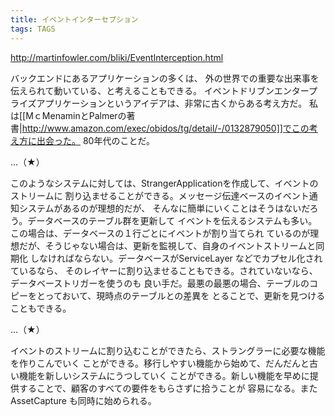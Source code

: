 ```yaml
---
title: イベントインターセプション
tags: TAGS
---
```


http://martinfowler.com/bliki/EventInterception.html

バックエンドにあるアプリケーションの多くは、
外の世界での重要な出来事を伝えられて動いている、と考えることもできる。
イベントドリブンエンタープライズアプリケーションというアイデアは、非常に古くからある考え方だ。
私は[[MｃMenaminとPalmerの著書|http://www.amazon.com/exec/obidos/tg/detail/-/0132879050]]でこの考え方に出会った。
80年代のことだ。

...（★）

このようなシステムに対しては、StrangerApplicationを作成して、イベントのストリームに
割り込ませることができる。メッセージ伝達ベースのイベント通知システムがあるのが理想的だが、
そんなに簡単にいくことはそうはないだろう。データベースのテーブル群を更新して
イベントを伝えるシステムも多い。この場合は、データベースの１行ごとにイベントが割り当てられ
ているのが理想だが、そうじゃない場合は、更新を監視して、自身のイベントストリームと同期化
しなければならない。データベースがServiceLayer などでカプセル化されているなら、
そのレイヤーに割り込ませることもできる。されていないなら、データベーストリガーを使うのも
良い手だ。最悪の最悪の場合、テーブルのコピーをとっておいて、現時点のテーブルとの差異を
とることで、更新を見つけることもできる。

...（★）

イベントのストリームに割り込むことができたら、ストラングラーに必要な機能を作りこんでいく
ことができる。移行しやすい機能から始めて、だんだんと古い機能を新しいシステムにうつしていく
ことができる。新しい機能を早めに提供することで、顧客のすべての要件をもらさずに拾うことが
容易になる。またAssetCapture も同時に始められる。
